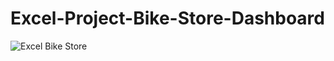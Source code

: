 # Excel-Project-Bike-Store-Dashboard

![Excel Bike Store](https://user-images.githubusercontent.com/112380016/188094672-6bf1188e-cd87-4acc-8218-3f0282aad89a.png)
